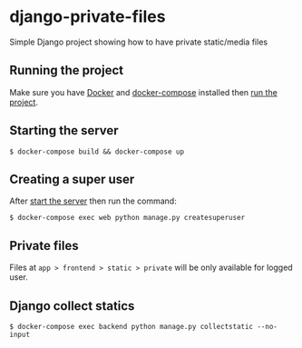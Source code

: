 # django-private-files
Simple Django project showing how to have private static/media files

## Running the project

Make sure you have [Docker](https://docs.docker.com/get-docker/) and [docker-compose](https://docs.docker.com/compose/install/) installed then [run the project](#starting-the-server).


## Starting the server

    $ docker-compose build && docker-compose up


## Creating a super user

After [start the server](#starting-the-server) then run the command:

    $ docker-compose exec web python manage.py createsuperuser

## Private files

Files at `app > frontend > static > private` will be only available for logged user.

## Django collect statics

    $ docker-compose exec backend python manage.py collectstatic --no-input